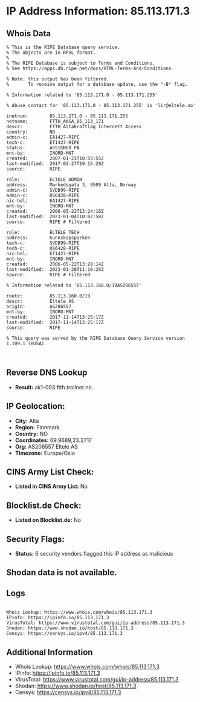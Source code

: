 # IP Address Information: 85.113.171.3

## Whois Data
```
% This is the RIPE Database query service.
% The objects are in RPSL format.
%
% The RIPE Database is subject to Terms and Conditions.
% See https://apps.db.ripe.net/docs/HTML-Terms-And-Conditions

% Note: this output has been filtered.
%       To receive output for a database update, use the "-B" flag.

% Information related to '85.113.171.0 - 85.113.171.255'

% Abuse contact for '85.113.171.0 - 85.113.171.255' is 'lir@eltele.no'

inetnum:        85.113.171.0 - 85.113.171.255
netname:        FTTH_AKSA_85_113_171
descr:          FTTH AltaKraftlag Internett Access
country:        NO
admin-c:        EA1427-RIPE
tech-c:         ET1427-RIPE
status:         ASSIGNED PA
mnt-by:         INORD-MNT
created:        2007-01-23T10:55:55Z
last-modified:  2017-02-27T19:15:29Z
source:         RIPE

role:           ELTELE ADMIN
address:        Markedsgata 3, 9509 Alta, Norway
admin-c:        SVDB99-RIPE
admin-c:        OS6428-RIPE
nic-hdl:        EA1427-RIPE
mnt-by:         INORD-MNT
created:        2006-05-22T13:24:16Z
last-modified:  2023-01-04T10:02:58Z
source:         RIPE # Filtered

role:           ELTELE TECH
address:        Kunnskapsparken
tech-c:         SVDB99-RIPE
tech-c:         OS6428-RIPE
nic-hdl:        ET1427-RIPE
mnt-by:         INORD-MNT
created:        2006-05-22T13:28:14Z
last-modified:  2023-01-20T11:16:25Z
source:         RIPE # Filtered

% Information related to '85.113.160.0/19AS206557'

route:          85.113.160.0/19
descr:          Eltele AS
origin:         AS206557
mnt-by:         INORD-MNT
created:        2017-11-14T13:25:17Z
last-modified:  2017-11-14T13:25:17Z
source:         RIPE

% This query was served by the RIPE Database Query Service version 1.109.1 (BUSA)



```
## Reverse DNS Lookup
- **Result:** ak1-003.ftth.trollnet.no.

## IP Geolocation:
- **City:** Alta
- **Region:** Finnmark
- **Country:** NO
- **Coordinates:** 69.9689,23.2717
- **Org:** AS206557 Eltele AS
- **Timezone:** Europe/Oslo

## CINS Army List Check:
- **Listed in CINS Army List:** 
No

## Blocklist.de Check:
- **Listed on Blocklist.de:** 
No

## Security Flags:
- **Status:** 6 security vendors flagged this IP address as malicious

## Shodan data is not available.

## Logs
```

Whois Lookup: https://www.whois.com/whois/85.113.171.3
IPinfo: https://ipinfo.io/85.113.171.3
VirusTotal: https://www.virustotal.com/gui/ip-address/85.113.171.3
Shodan: https://www.shodan.io/host/85.113.171.3
Censys: https://censys.io/ipv4/85.113.171.3

```
## Additional Information
- Whois Lookup: https://www.whois.com/whois/85.113.171.3
- IPinfo: https://ipinfo.io/85.113.171.3
- VirusTotal: https://www.virustotal.com/gui/ip-address/85.113.171.3
- Shodan: https://www.shodan.io/host/85.113.171.3
- Censys: https://censys.io/ipv4/85.113.171.3

